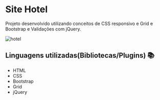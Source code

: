 # Site Hotel
 Projeto desenvolvido utilizando conceitos de CSS responsivo e Grid e Bootstrap e Validações com jQuery.




![hotel](https://github.com/Ewerton1910/Hotel-Bootstrap/assets/80080887/3b13b7b2-bcd5-4a9a-b379-c8d9763cb49c)



## Linguagens utilizadas(Bibliotecas/Plugins) :books:

- HTML 
- CSS 
- Bootstrap
- Grid
- jQuery

